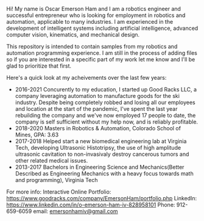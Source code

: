 Hi! My name is Oscar Emerson Ham and I am a robotics engineer and successful entrepreneur 
who is looking for employment in robotics and automation, applicable to many industries. 
I am experienced in the development of intelligent systems including artificial 
intelligence, advanced computer vision, kinematics, and mechanical design.

This repository is intended to contain samples from my robotics and automation programming 
experience. I am still in the process of adding files so if you are interested in a specific 
part of my work let me know and I'll be glad to prioritize that first.

Here's a quick look at my acheivements over the last few years:
 - 2016-2021 Concurently to my education, I started up Good Racks LLC, a company leveraging 
   automation to manufacture goods for the ski industry. Despite being completely robbed and
   losing all our employees and location at the start of the pandemic, I've spent the last 
   year rebuilding the company and we've now employed 17 people to date, the company is self 
   sufficient without my help now, and is reliably profitable.
 - 2018-2020 Masters in Robotics & Automation, Colorado School of Mines, GPA: 3.63
 - 2017-2018 Helped start a new biomedical engineering lab at Virginia Tech, developing 
   Ultrasonic Histotripsy, the use of high amplitude ultrasonic cavitation to 
   non-invasivaly destroy cancerous tumors and other related medical issues.
 - 2013-2017 Bachelors in Engineering Science and Mechanics(Better Described as Engineering 
   Mechanics with a heavy focus towards math and programming), Virginia Tech

For more info:
  Interactive Online Portfolio: https://www.goodracks.com/company/EmersonHam/portfolio.php
  LinkedIn: https://www.linkedin.com/in/o-emerson-ham-iv-828958101
  Phone: 912-659-6059
  email: emersonhamiv@gmail.com
